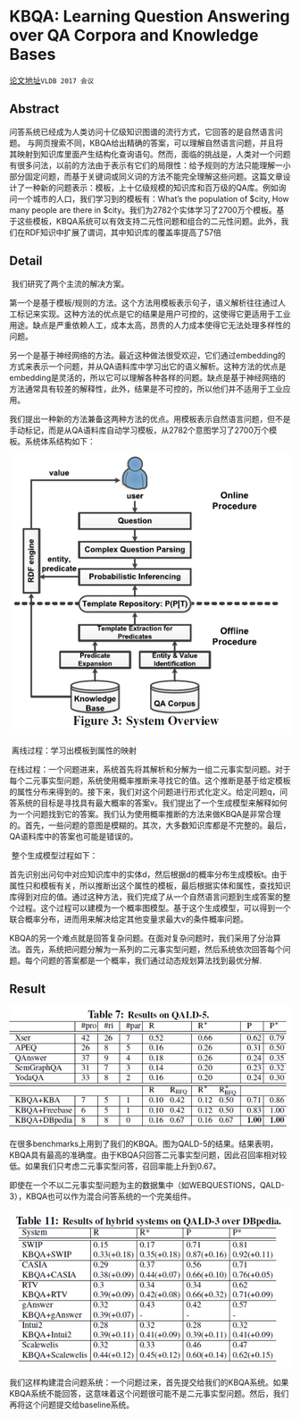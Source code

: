 # KBQA: Learning Question Answering over QA Corpora and Knowledge Bases
[论文地址](https://www.researchgate.net/publication/315137155_KBQA_learning_question_answering_over_QA_corpora_and_knowledge_bases)`VLDB 2017 会议`

## Abstract 

​	问答系统已经成为人类访问十亿级知识图谱的流行方式，它回答的是自然语言问题。 与网页搜索不同，KBQA给出精确的答案，可以理解自然语言问题，并且将其映射到知识库里面产生结构化查询语句。然而，面临的挑战是，人类对一个问题有很多问法，以前的方法由于表示有它们的局限性：给予规则的方法只能理解一小部分固定问题，而基于关键词或同义词的方法不能完全理解这些问题。这篇文章设计了一种新的问题表示：模板，上十亿级规模的知识库和百万级的QA库。例如询问一个城市的人口，我们学习到的模板有：What’s the population of $city, How many people are there in $city。我们为2782个实体学习了2700万个模板。基于这些模板，KBQA系统可以有效支持二元性问题和组合的二元性问题。此外，我们在RDF知识中扩展了谓词，其中知识库的覆盖率提高了57倍

## Detail

​	我们研究了两个主流的解决方案。

​	第一个是基于模板/规则的方法。这个方法用模板表示句子，语义解析往往通过人工标记来实现。这种方法的优点是它的结果是用户可控的，这使得它更适用于工业用途。缺点是严重依赖人工，成本太高，昂贵的人力成本使得它无法处理多样性的问题。

​	另一个是基于神经网络的方法。最近这种做法很受欢迎，它们通过embedding的方式来表示一个问题，并从QA语料库中学习出它的语义解析。这种方法的优点是embedding是灵活的，所以它可以理解各种各样的问题。缺点是基于神经网络的方法通常具有较差的解释性，此外，结果是不可控的，所以他们并不适用于工业应用。

​	我们提出一种新的方法兼备这两种方法的优点。用模板表示自然语言问题，但不是手动标记，而是从QA语料库自动学习模板，从2782个意图学习了2700万个模板。系统体系结构如下：

![](images/process.png)

​	离线过程：学习出模板到属性的映射

​	在线过程：一个问题进来，系统首先将其解析和分解为一组二元事实型问题。对于每个二元事实型问题，系统使用概率推断来寻找它的值。这个推断是基于给定模板的属性分布来得到的。接下来，我们对这个问题进行形式化定义。给定问题q，问答系统的目标是寻找具有最大概率的答案v。我们提出了一个生成模型来解释如何为一个问题找到它的答案。我们认为使用概率推断的方法来做KBQA是非常合理的。首先，一些问题的意图是模糊的。其次，大多数知识库都是不完整的。最后，QA语料库中的答案也可能是错误的。

​	整个生成模型过程如下：

​	首先识别出问句中对应知识库中的实体d，然后根据d的概率分布生成模板t。由于属性只和模板有关，所以推断出这个属性的模板，最后根据实体和属性，查找知识库得到对应的值。通过这种方法，我们完成了从一个自然语言问题到生成答案的整个过程。这个过程可以建模为一个概率图模型。基于这个生成模型，可以得到一个联合概率分布，进而用来解决给定其他变量求最大v的条件概率问题。

​	KBQA的另一个难点就是回答复杂问题。在面对复杂问题时，我们采用了分治算法。首先，系统把问题分解为一系列的二元事实型问题，然后系统依次回答每个问题。每个问题的答案都是一个概率，我们通过动态规划算法找到最优分解.

## Result

![](images/result.png)

​	在很多benchmarks上用到了我们的KBQA。图为QALD-5的结果。结果表明，KBQA具有最高的准确度。由于KBQA只回答二元事实型问题，因此召回率相对较低。如果我们只考虑二元事实型问答，召回率能上升到0.67。

​	即使在一个不以二元事实型问题为主的数据集中（如WEBQUESTIONS，QALD-3），KBQA也可以作为混合问答系统的一个完美组件。

![](images/resultonhybrid.png)

​	我们这样构建混合问题系统：一个问题过来，首先提交给我们的KBQA系统。如果KBQA系统不能回答，这意味着这个问题很可能不是二元事实型问题。然后，我们再将这个问题提交给baseline系统。




